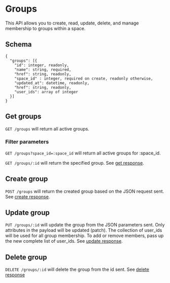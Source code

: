 Groups
========

This API allows you to create, read, update, delete, and manage membership to groups within a space.

Schema  <a name='schema'></a>
------------
```
{
  "groups": [{
    "id": integer, readonly,
    "name": string, required,
    "href": string, readonly,
    "space_id" : integer, required on create, readonly otherwise,
    "updated_at": datetime, readonly,
    "href": string, readonly,
    "user_ids": array of integer
  }]
}
```


Get groups
------------
`GET /groups` will return all active groups.

### Filter parameters
`GET /groups?space_id=:space_id` will return all active groups for :space_id.

`GET /groups/:id` will return the specified group. See [get response](responses.md#get).


Create group
-----------
`POST /groups` will return the created group based on the JSON request sent. See [create response](responses.md#create).


Update group
---------------
`PUT /groups/:id` will update the group from the JSON parameters sent. Only attributes in the payload will be updated (patch).
The collection of user_ids will be used for all group membership. To add or remove members, pass up the new complete list of user_ids.
See [update response](responses.md#update).


Delete group
---------------
`DELETE /groups/:id` will delete the group from the id sent. See [delete response](responses.md#delete)



